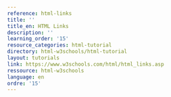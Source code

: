```yaml
---
reference: html-links
title: ''
title_en: HTML Links
description: ''
learning_order: '15'
resource_categories: html-tutorial
directory: html-w3schools/html-tutorial
layout: tutorials
link: https://www.w3schools.com/html/html_links.asp
ressource: html-w3schools
language: en
ordre: '15'
---
```

